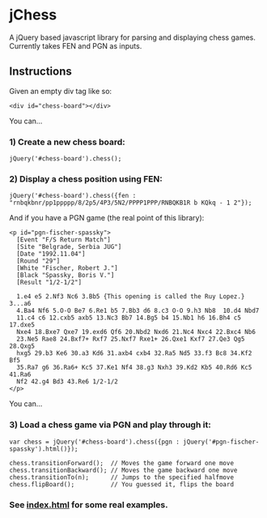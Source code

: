 # jChess
A jQuery based javascript library for parsing and displaying chess games. Currently takes FEN and PGN as inputs.

## Instructions

Given an empty div tag like so:

    <div id="chess-board"></div>

You can...

### 1) Create a new chess board:
    jQuery('#chess-board').chess();

### 2) Display a chess position using FEN:
    jQuery('#chess-board').chess({fen : "rnbqkbnr/pp1ppppp/8/2p5/4P3/5N2/PPPP1PPP/RNBQKB1R b KQkq - 1 2"});

And if you have a PGN game (the real point of this library):

    <p id="pgn-fischer-spassky">      
      [Event "F/S Return Match"]
      [Site "Belgrade, Serbia JUG"]
      [Date "1992.11.04"]
      [Round "29"]
      [White "Fischer, Robert J."]
      [Black "Spassky, Boris V."]
      [Result "1/2-1/2"]

      1.e4 e5 2.Nf3 Nc6 3.Bb5 {This opening is called the Ruy Lopez.} 3...a6
      4.Ba4 Nf6 5.O-O Be7 6.Re1 b5 7.Bb3 d6 8.c3 O-O 9.h3 Nb8  10.d4 Nbd7
      11.c4 c6 12.cxb5 axb5 13.Nc3 Bb7 14.Bg5 b4 15.Nb1 h6 16.Bh4 c5 17.dxe5
      Nxe4 18.Bxe7 Qxe7 19.exd6 Qf6 20.Nbd2 Nxd6 21.Nc4 Nxc4 22.Bxc4 Nb6
      23.Ne5 Rae8 24.Bxf7+ Rxf7 25.Nxf7 Rxe1+ 26.Qxe1 Kxf7 27.Qe3 Qg5 28.Qxg5
      hxg5 29.b3 Ke6 30.a3 Kd6 31.axb4 cxb4 32.Ra5 Nd5 33.f3 Bc8 34.Kf2 Bf5
      35.Ra7 g6 36.Ra6+ Kc5 37.Ke1 Nf4 38.g3 Nxh3 39.Kd2 Kb5 40.Rd6 Kc5 41.Ra6
      Nf2 42.g4 Bd3 43.Re6 1/2-1/2
    </p>

You can...

### 3) Load a chess game via PGN and play through it:
    var chess = jQuery('#chess-board').chess({pgn : jQuery('#pgn-fischer-spassky').html()});
    
    chess.transitionForward();  // Moves the game forward one move
    chess.transitionBackward(); // Moves the game backward one move
    chess.transitionTo(n);      // Jumps to the specified halfmove
    chess.flipBoard();          // You guessed it, flips the board
    

### See [index.html](http://bmarini.github.com/jchess/ "jChess Examples") for some real examples.
